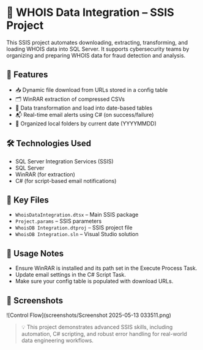 # 🚀 WHOIS Data Integration – SSIS Project

This SSIS project automates downloading, extracting, transforming, and loading WHOIS data into SQL Server. It supports cybersecurity teams by organizing and preparing WHOIS data for fraud detection and analysis.

## 🔧 Features
- 📥 Dynamic file download from URLs stored in a config table
- 🗂️ WinRAR extraction of compressed CSVs
- 🔄 Data transformation and load into date-based tables
- 📬 Real-time email alerts using C# (on success/failure)
- 📁 Organized local folders by current date (YYYYMMDD)

## 🛠 Technologies Used
- SQL Server Integration Services (SSIS)
- SQL Server
- WinRAR (for extraction)
- C# (for script-based email notifications)

## 📂 Key Files
- `WhoisDataIntegration.dtsx` – Main SSIS package
- `Project.params` – SSIS parameters
- `WhoisDB Integration.dtproj` – SSIS project file
- `WhoisDB Integration.sln` – Visual Studio solution

## 📝 Usage Notes
- Ensure WinRAR is installed and its path set in the Execute Process Task.
- Update email settings in the C# Script Task.
- Make sure your config table is populated with download URLs.

## 📸 Screenshots

![Control Flow](screenshots/Screenshot 2025-05-13 033511.png)


> 💡 This project demonstrates advanced SSIS skills, including automation, C# scripting, and robust error handling for real-world data engineering workflows.
